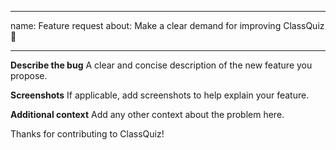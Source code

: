 


---
name: Feature request
about: Make a clear demand for improving ClassQuiz 💪

---

**Describe the bug**
A clear and concise description of the new feature you propose.


**Screenshots**
If applicable, add screenshots to help explain your feature.

**Additional context**
Add any other context about the problem here.

Thanks for contributing to ClassQuiz!
